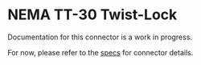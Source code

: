 # NEMA TT-30 Twist-Lock
Documentation for this connector is a work in progress.

For now, please refer to the [specs](specs.yaml) for connector details.
